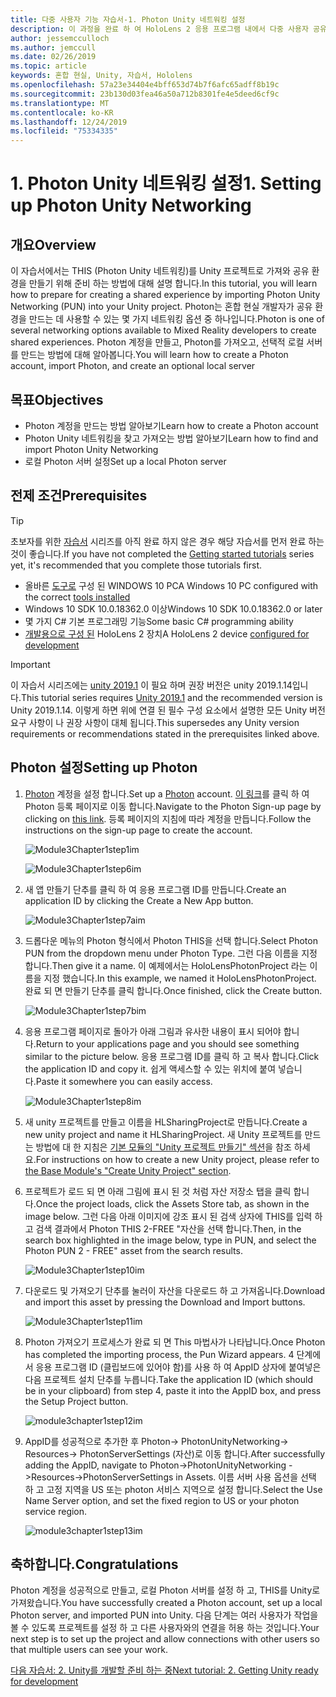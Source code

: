 ```yaml
---
title: 다중 사용자 기능 자습서-1. Photon Unity 네트워킹 설정
description: 이 과정을 완료 하 여 HoloLens 2 응용 프로그램 내에서 다중 사용자 공유 환경을 구현 하는 방법을 알아보세요.
author: jessemcculloch
ms.author: jemccull
ms.date: 02/26/2019
ms.topic: article
keywords: 혼합 현실, Unity, 자습서, Hololens
ms.openlocfilehash: 57a23e34404e4bff653d74b7f6afc65adff8b19c
ms.sourcegitcommit: 23b130d03fea46a50a712b8301fe4e5deed6cf9c
ms.translationtype: MT
ms.contentlocale: ko-KR
ms.lasthandoff: 12/24/2019
ms.locfileid: "75334335"
---
```

# <a name="1-setting-up-photon-unity-networking"></a><span data-ttu-id="77fc6-105">1. Photon Unity 네트워킹 설정</span><span class="sxs-lookup"><span data-stu-id="77fc6-105">1. Setting up Photon Unity Networking</span></span>

## <a name="overview"></a><span data-ttu-id="77fc6-106">개요</span><span class="sxs-lookup"><span data-stu-id="77fc6-106">Overview</span></span>

<span data-ttu-id="77fc6-107">이 자습서에서는 THIS (Photon Unity 네트워킹)를 Unity 프로젝트로 가져와 공유 환경을 만들기 위해 준비 하는 방법에 대해 설명 합니다.</span><span class="sxs-lookup"><span data-stu-id="77fc6-107">In this tutorial, you will learn how to prepare for creating a shared experience by importing Photon Unity Networking (PUN) into your Unity project.</span></span> <span data-ttu-id="77fc6-108">Photon는 혼합 현실 개발자가 공유 환경을 만드는 데 사용할 수 있는 몇 가지 네트워킹 옵션 중 하나입니다.</span><span class="sxs-lookup"><span data-stu-id="77fc6-108">Photon is one of several networking options available to Mixed Reality developers to create shared experiences.</span></span> <span data-ttu-id="77fc6-109">Photon 계정을 만들고, Photon를 가져오고, 선택적 로컬 서버를 만드는 방법에 대해 알아봅니다.</span><span class="sxs-lookup"><span data-stu-id="77fc6-109">You will learn how to create a Photon account, import Photon, and create an optional local server</span></span>

## <a name="objectives"></a><span data-ttu-id="77fc6-110">목표</span><span class="sxs-lookup"><span data-stu-id="77fc6-110">Objectives</span></span>

* <span data-ttu-id="77fc6-111">Photon 계정을 만드는 방법 알아보기</span><span class="sxs-lookup"><span data-stu-id="77fc6-111">Learn how to create a Photon account</span></span>
* <span data-ttu-id="77fc6-112">Photon Unity 네트워킹을 찾고 가져오는 방법 알아보기</span><span class="sxs-lookup"><span data-stu-id="77fc6-112">Learn how to find and import Photon Unity Networking</span></span>
* <span data-ttu-id="77fc6-113">로컬 Photon 서버 설정</span><span class="sxs-lookup"><span data-stu-id="77fc6-113">Set up a local Photon server</span></span>

## <a name="prerequisites"></a><span data-ttu-id="77fc6-114">전제 조건</span><span class="sxs-lookup"><span data-stu-id="77fc6-114">Prerequisites</span></span>

>[!TIP]
><span data-ttu-id="77fc6-115">초보자를 위한 [자습서](mrlearning-base.md) 시리즈를 아직 완료 하지 않은 경우 해당 자습서를 먼저 완료 하는 것이 좋습니다.</span><span class="sxs-lookup"><span data-stu-id="77fc6-115">If you have not completed the [Getting started tutorials](mrlearning-base.md) series yet, it's recommended that you complete those tutorials first.</span></span>

* <span data-ttu-id="77fc6-116">올바른 [도구로](install-the-tools.md) 구성 된 WINDOWS 10 PC</span><span class="sxs-lookup"><span data-stu-id="77fc6-116">A Windows 10 PC configured with the correct [tools installed](install-the-tools.md)</span></span>
* <span data-ttu-id="77fc6-117">Windows 10 SDK 10.0.18362.0 이상</span><span class="sxs-lookup"><span data-stu-id="77fc6-117">Windows 10 SDK 10.0.18362.0 or later</span></span>
* <span data-ttu-id="77fc6-118">몇 가지 C# 기본 프로그래밍 기능</span><span class="sxs-lookup"><span data-stu-id="77fc6-118">Some basic C# programming ability</span></span>
* <span data-ttu-id="77fc6-119">[개발용으로 구성 된](using-visual-studio.md#enabling-developer-mode) HoloLens 2 장치</span><span class="sxs-lookup"><span data-stu-id="77fc6-119">A HoloLens 2 device [configured for development](using-visual-studio.md#enabling-developer-mode)</span></span>

>[!IMPORTANT]
><span data-ttu-id="77fc6-120">이 자습서 시리즈에는 <a href="https://unity3d.com/get-unity/download/archive" target="_blank">unity 2019.1</a> 이 필요 하며 권장 버전은 unity 2019.1.14입니다.</span><span class="sxs-lookup"><span data-stu-id="77fc6-120">This tutorial series requires <a href="https://unity3d.com/get-unity/download/archive" target="_blank">Unity 2019.1</a> and the recommended version is Unity 2019.1.14.</span></span> <span data-ttu-id="77fc6-121">이렇게 하면 위에 연결 된 필수 구성 요소에서 설명한 모든 Unity 버전 요구 사항이 나 권장 사항이 대체 됩니다.</span><span class="sxs-lookup"><span data-stu-id="77fc6-121">This supersedes any Unity version requirements or recommendations stated in the prerequisites linked above.</span></span>

## <a name="setting-up-photon"></a><span data-ttu-id="77fc6-122">Photon 설정</span><span class="sxs-lookup"><span data-stu-id="77fc6-122">Setting up Photon</span></span>

1. <span data-ttu-id="77fc6-123">[Photon](https://dashboard.photonengine.com//Account/SignUp) 계정을 설정 합니다.</span><span class="sxs-lookup"><span data-stu-id="77fc6-123">Set up a [Photon](https://dashboard.photonengine.com//Account/SignUp) account.</span></span> <span data-ttu-id="77fc6-124">[이 링크](https://dashboard.photonengine.com//Account/SignUp)를 클릭 하 여 Photon 등록 페이지로 이동 합니다.</span><span class="sxs-lookup"><span data-stu-id="77fc6-124">Navigate to the Photon Sign-up page by clicking on [this link](https://dashboard.photonengine.com//Account/SignUp).</span></span> <span data-ttu-id="77fc6-125">등록 페이지의 지침에 따라 계정을 만듭니다.</span><span class="sxs-lookup"><span data-stu-id="77fc6-125">Follow the instructions on the sign-up page to create the account.</span></span>

    ![Module3Chapter1step1im](images/module3chapter1step1im.PNG)

    ![Module3Chapter1step6im](images/module3chapter1step6im.PNG)

2. <span data-ttu-id="77fc6-128">새 앱 만들기 단추를 클릭 하 여 응용 프로그램 ID를 만듭니다.</span><span class="sxs-lookup"><span data-stu-id="77fc6-128">Create an application ID by clicking the Create a New App button.</span></span>

    ![Module3Chapter1step7aim](images/module3chapter1step7aim.PNG)

3. <span data-ttu-id="77fc6-130">드롭다운 메뉴의 Photon 형식에서 Photon THIS을 선택 합니다.</span><span class="sxs-lookup"><span data-stu-id="77fc6-130">Select Photon PUN from the dropdown menu under Photon Type.</span></span> <span data-ttu-id="77fc6-131">그런 다음 이름을 지정 합니다.</span><span class="sxs-lookup"><span data-stu-id="77fc6-131">Then give it a name.</span></span> <span data-ttu-id="77fc6-132">이 예제에서는 HoloLensPhotonProject 라는 이름을 지정 했습니다.</span><span class="sxs-lookup"><span data-stu-id="77fc6-132">In this example, we named it HoloLensPhotonProject.</span></span> <span data-ttu-id="77fc6-133">완료 되 면 만들기 단추를 클릭 합니다.</span><span class="sxs-lookup"><span data-stu-id="77fc6-133">Once finished, click the Create button.</span></span>

    ![Module3Chapter1step7bim](images/module3chapter1step7bim.PNG)

4. <span data-ttu-id="77fc6-135">응용 프로그램 페이지로 돌아가 아래 그림과 유사한 내용이 표시 되어야 합니다.</span><span class="sxs-lookup"><span data-stu-id="77fc6-135">Return to your applications page and you should see something similar to the picture below.</span></span> <span data-ttu-id="77fc6-136">응용 프로그램 ID를 클릭 하 고 복사 합니다.</span><span class="sxs-lookup"><span data-stu-id="77fc6-136">Click the application ID and copy it.</span></span> <span data-ttu-id="77fc6-137">쉽게 액세스할 수 있는 위치에 붙여 넣습니다.</span><span class="sxs-lookup"><span data-stu-id="77fc6-137">Paste it somewhere you can easily access.</span></span>  

    ![Module3Chapter1step8im](images/module3chapter1step8im.PNG)

5. <span data-ttu-id="77fc6-139">새 unity 프로젝트를 만들고 이름을 HLSharingProject로 만듭니다.</span><span class="sxs-lookup"><span data-stu-id="77fc6-139">Create a new unity project and name it HLSharingProject.</span></span> <span data-ttu-id="77fc6-140">새 Unity 프로젝트를 만드는 방법에 대 한 지침은 [기본 모듈의 "Unity 프로젝트 만들기" 섹션](https://docs.microsoft.com//windows/mixed-reality/mrlearning-base-ch1#create-new-unity-project)을 참조 하세요.</span><span class="sxs-lookup"><span data-stu-id="77fc6-140">For instructions on how to create a new Unity project, please refer to [the Base Module's "Create Unity Project" section](https://docs.microsoft.com//windows/mixed-reality/mrlearning-base-ch1#create-new-unity-project).</span></span> 

6. <span data-ttu-id="77fc6-141">프로젝트가 로드 되 면 아래 그림에 표시 된 것 처럼 자산 저장소 탭을 클릭 합니다.</span><span class="sxs-lookup"><span data-stu-id="77fc6-141">Once the project loads, click the Assets Store tab, as shown in the image below.</span></span> <span data-ttu-id="77fc6-142">그런 다음 아래 이미지에 강조 표시 된 검색 상자에 THIS를 입력 하 고 검색 결과에서 Photon THIS 2-FREE "자산을 선택 합니다.</span><span class="sxs-lookup"><span data-stu-id="77fc6-142">Then, in the search box highlighted in the image below, type in PUN, and select the Photon PUN 2 - FREE" asset from the search results.</span></span>

    ![Module3Chapter1step10im](images/module3chapter1step10im.PNG)

7. <span data-ttu-id="77fc6-144">다운로드 및 가져오기 단추를 눌러이 자산을 다운로드 하 고 가져옵니다.</span><span class="sxs-lookup"><span data-stu-id="77fc6-144">Download and import this asset by pressing the Download and Import buttons.</span></span>

    ![Module3Chapter1step11im](images/module3chapter1step11im.PNG)

8. <span data-ttu-id="77fc6-146">Photon 가져오기 프로세스가 완료 되 면 This 마법사가 나타납니다.</span><span class="sxs-lookup"><span data-stu-id="77fc6-146">Once Photon has completed the importing process, the Pun Wizard appears.</span></span> <span data-ttu-id="77fc6-147">4 단계에서 응용 프로그램 ID (클립보드에 있어야 함)를 사용 하 여 AppID 상자에 붙여넣은 다음 프로젝트 설치 단추를 누릅니다.</span><span class="sxs-lookup"><span data-stu-id="77fc6-147">Take the application ID (which should be in your clipboard) from step 4, paste it into the AppID box, and press the Setup Project button.</span></span>

    ![module3chapter1step12im](images/module3chapter1step12im.PNG)

9. <span data-ttu-id="77fc6-149">AppID를 성공적으로 추가한 후 Photon-> PhotonUnityNetworking-> Resources-> PhotonServerSettings (자산)로 이동 합니다.</span><span class="sxs-lookup"><span data-stu-id="77fc6-149">After successfully adding the AppID, navigate to Photon->PhotonUnityNetworking ->Resources->PhotonServerSettings in Assets.</span></span> <span data-ttu-id="77fc6-150">이름 서버 사용 옵션을 선택 하 고 고정 지역을 US 또는 photon 서비스 지역으로 설정 합니다.</span><span class="sxs-lookup"><span data-stu-id="77fc6-150">Select the Use Name Server option, and set the fixed region to US or your photon service region.</span></span>

    ![module3chapter1step13im](images/module3chapter1step13im.PNG)

## <a name="congratulations"></a><span data-ttu-id="77fc6-152">축하합니다.</span><span class="sxs-lookup"><span data-stu-id="77fc6-152">Congratulations</span></span>

<span data-ttu-id="77fc6-153">Photon 계정을 성공적으로 만들고, 로컬 Photon 서버를 설정 하 고, THIS를 Unity로 가져왔습니다.</span><span class="sxs-lookup"><span data-stu-id="77fc6-153">You have successfully created a Photon account, set up a local Photon server, and imported PUN into Unity.</span></span> <span data-ttu-id="77fc6-154">다음 단계는 여러 사용자가 작업을 볼 수 있도록 프로젝트를 설정 하 고 다른 사용자와의 연결을 허용 하는 것입니다.</span><span class="sxs-lookup"><span data-stu-id="77fc6-154">Your next step is to set up the project and allow connections with other users so that multiple users can see your work.</span></span>

<span data-ttu-id="77fc6-155">[다음 자습서: 2. Unity를 개발할 준비 하는 중](mrlearning-sharing(photon)-ch2.md)</span><span class="sxs-lookup"><span data-stu-id="77fc6-155">[Next tutorial: 2. Getting Unity ready for development](mrlearning-sharing(photon)-ch2.md)</span></span>
